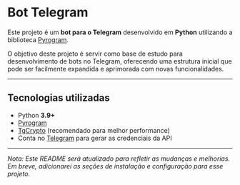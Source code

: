 # Bot Telegram

Este projeto é um **bot para o Telegram** desenvolvido em **Python** utilizando a biblioteca [Pyrogram](https://docs.pyrogram.org/).  

O objetivo deste projeto é servir como base de estudo para desenvolvimento de bots no Telegram, oferecendo uma estrutura inicial que pode ser facilmente expandida e aprimorada com novas funcionalidades.

---

## Tecnologias utilizadas
- Python **3.9+**
- [Pyrogram](https://docs.pyrogram.org/)
- [TgCrypto](https://pypi.org/project/TgCrypto/) (recomendado para melhor performance)
- Conta no [Telegram](https://my.telegram.org/) para gerar as credenciais da API
---

*Nota: Este README será atualizado para refletir as mudanças e melhorias. Em breve, adicionarei as seções de instalação e configuração para esse projeto.*

